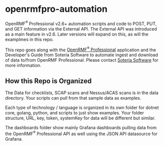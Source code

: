 # openrmfpro-automation
OpenRMF<sup>&reg;</sup> Professional v2.6+ automation scripts and code to POST, PUT, and GET information via the External API. The External API was introduced as a main feature in v2.6. Later versions will expand on this, as will the examplmes in this repo.

This repo goes along with the <a href="https://www.soteriasoft.com/" target="_blank">OpenRMF<sup>&reg;</sup> Professional</a> application and the Developer's Guide from Soteria Software to automate ingest and download of data to/from OpenRMF Professional. Please contact <a href="https://www.soteriasoft.com/contact.html#contactform">Soteria Software</a> for more information.

## How this Repo is Organized

The Data for checklists, SCAP scans and Nessus/ACAS scans is in the data directory. Your scripts can pull from that sample data as examples. 

Each type of technology / language is organized in its own folder for dotnet core, golang, python, and scripts to just show examples. Your folder structure, URL, key, token, systemKey for data will be different but similar. 

The dashboards folder show mainly Grafana dashboards pulling data from the OpenRMF<sup>&reg;</sup> Professional API as well using the JSON API datasource for Grafana.